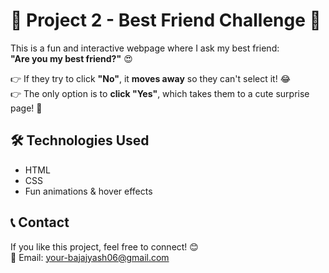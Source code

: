 # 🎉 Project 2 - Best Friend Challenge 💖  

This is a fun and interactive webpage where I ask my best friend:  
**"Are you my best friend?"** 😍  

👉 If they try to click **"No"**, it **moves away** so they can't select it! 😂  
👉 The only option is to **click "Yes"**, which takes them to a cute surprise page! 🎈   

## 🛠️ Technologies Used  
- HTML  
- CSS  
- Fun animations & hover effects  

## 📞 Contact  
If you like this project, feel free to connect! 😊  
📧 Email: your-bajajyash06@gmail.com  
